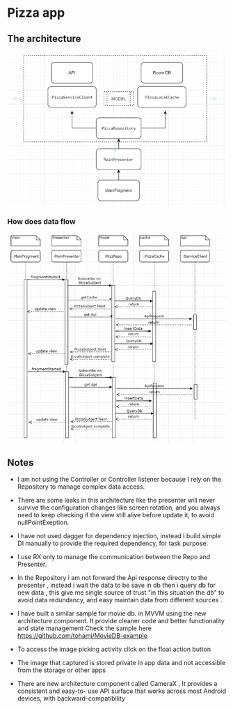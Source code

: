 # Pizza app

## The architecture

![](images/arch.PNG)

### How does data flow

![](images/dataflow.PNG)

## Notes

- I am not using the Controller or Controller listener because I rely on the Repository to manage
    complex data access.
- There are some leaks in this architecture like the presenter will never survive the configuration
    changes like screen rotation, and you always need to keep checking if the view still alive before
    update it, to avoid nullPointExeption.
- I have not used dagger for dependency injection, instead I build simple DI manually to provide
    the required dependency, for task purpose.
- I use RX only to manage the communication between the Repo and Presenter.
- In the Repository i am not forward the Api response directry to the presenter ,
    instead i wait the data to be save in db then i query db for new data ,
    this give me single source of trust "in this situation the db" to avoid data redundancy,
    and easy maintain data from different sources .
- I have built a similar sample for movie db. in MVVM using the new architecture component. It
    provide cleaner code and better functionality and state management
    Check the sample here https://github.com/tohami/MovieDB-example

- To access the image picking activity click on the float action button
- The image that captured is stored private in app data and not accessible from the storage or
    other apps
- There are new architecture component called CameraX , It provides a consistent and easy-to-
    use API surface that works across most Android devices, with backward-compatibility


